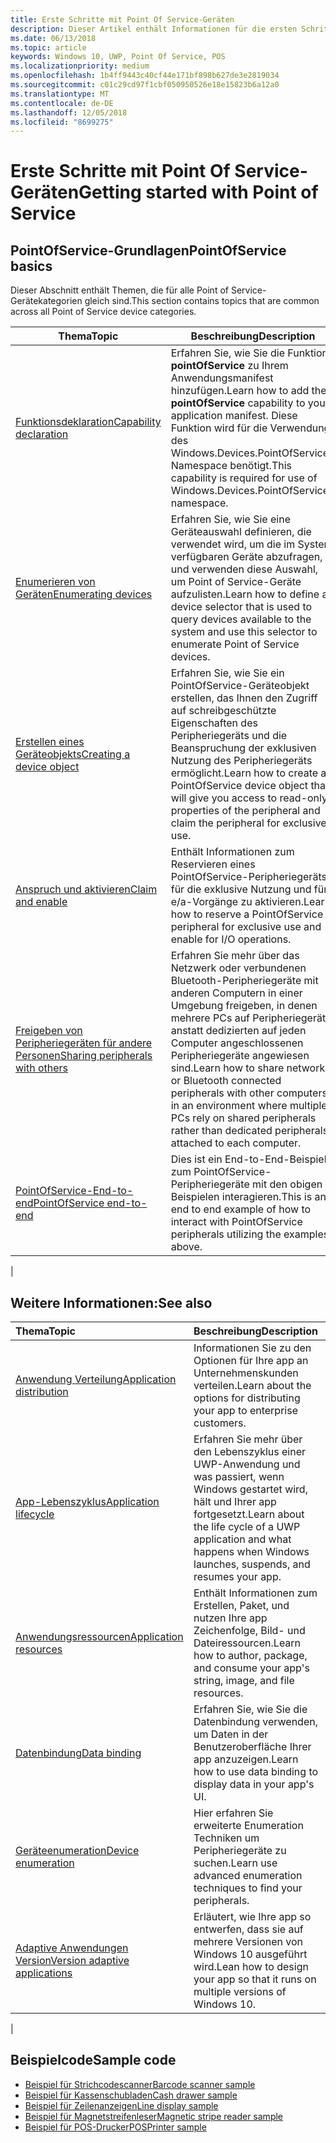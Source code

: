 ```yaml
---
title: Erste Schritte mit Point Of Service-Geräten
description: Dieser Artikel enthält Informationen für die ersten Schritte mit PointOfService-UWP-Apps.
ms.date: 06/13/2018
ms.topic: article
keywords: Windows 10, UWP, Point Of Service, POS
ms.localizationpriority: medium
ms.openlocfilehash: 1b4ff9443c40cf44e171bf898b627de3e2819034
ms.sourcegitcommit: c01c29cd97f1cbf050950526e18e15823b6a12a0
ms.translationtype: MT
ms.contentlocale: de-DE
ms.lasthandoff: 12/05/2018
ms.locfileid: "8699275"
---
```

# <a name="getting-started-with-point-of-service"></a><span data-ttu-id="39714-104">Erste Schritte mit Point Of Service-Geräten</span><span class="sxs-lookup"><span data-stu-id="39714-104">Getting started with Point of Service</span></span>

## <a name="pointofservice-basics"></a><span data-ttu-id="39714-105">PointOfService-Grundlagen</span><span class="sxs-lookup"><span data-stu-id="39714-105">PointOfService basics</span></span>

<span data-ttu-id="39714-106">Dieser Abschnitt enthält Themen, die für alle Point of Service-Gerätekategorien gleich sind.</span><span class="sxs-lookup"><span data-stu-id="39714-106">This section contains topics that are common across all Point of Service device categories.</span></span>

|<span data-ttu-id="39714-107">Thema</span><span class="sxs-lookup"><span data-stu-id="39714-107">Topic</span></span> |<span data-ttu-id="39714-108">Beschreibung</span><span class="sxs-lookup"><span data-stu-id="39714-108">Description</span></span> |
|------|------------|
| [<span data-ttu-id="39714-109">Funktionsdeklaration</span><span class="sxs-lookup"><span data-stu-id="39714-109">Capability declaration</span></span>](pos-basics-capability.md)      | <span data-ttu-id="39714-110">Erfahren Sie, wie Sie die Funktion **pointOfService** zu Ihrem Anwendungsmanifest hinzufügen.</span><span class="sxs-lookup"><span data-stu-id="39714-110">Learn how to add the **pointOfService** capability to your application manifest.</span></span>  <span data-ttu-id="39714-111">Diese Funktion wird für die Verwendung des Windows.Devices.PointOfService-Namespace benötigt.</span><span class="sxs-lookup"><span data-stu-id="39714-111">This capability is required for use of Windows.Devices.PointOfService namespace.</span></span>  |
| [<span data-ttu-id="39714-112">Enumerieren von Geräten</span><span class="sxs-lookup"><span data-stu-id="39714-112">Enumerating devices</span></span>](pos-basics-enumerating.md)        | <span data-ttu-id="39714-113">Erfahren Sie, wie Sie eine Geräteauswahl definieren, die verwendet wird, um die im System verfügbaren Geräte abzufragen, und verwenden diese Auswahl, um Point of Service-Geräte aufzulisten.</span><span class="sxs-lookup"><span data-stu-id="39714-113">Learn how to define a device selector that is used to query devices available to the system and use this selector to enumerate Point of Service devices.</span></span>  |
| [<span data-ttu-id="39714-114">Erstellen eines Geräteobjekts</span><span class="sxs-lookup"><span data-stu-id="39714-114">Creating a device object</span></span>](pos-basics-deviceobject.md)  | <span data-ttu-id="39714-115">Erfahren Sie, wie Sie ein PointOfService-Geräteobjekt erstellen, das Ihnen den Zugriff auf schreibgeschützte Eigenschaften des Peripheriegeräts und die Beanspruchung der exklusiven Nutzung des Peripheriegeräts ermöglicht.</span><span class="sxs-lookup"><span data-stu-id="39714-115">Learn how to create a PointOfService device object that will give you access to read-only properties of the peripheral and claim the peripheral for exclusive use.</span></span> |
| [<span data-ttu-id="39714-116">Anspruch und aktivieren</span><span class="sxs-lookup"><span data-stu-id="39714-116">Claim and enable</span></span> ](pos-basics-claim.md)  | <span data-ttu-id="39714-117">Enthält Informationen zum Reservieren eines PointOfService-Peripheriegeräts für die exklusive Nutzung und für e/a-Vorgänge zu aktivieren.</span><span class="sxs-lookup"><span data-stu-id="39714-117">Learn how to reserve a PointOfService peripheral for exclusive use and enable for I/O operations.</span></span>  |
| [<span data-ttu-id="39714-118">Freigeben von Peripheriegeräten für andere Personen</span><span class="sxs-lookup"><span data-stu-id="39714-118">Sharing peripherals with others</span></span>](pos-basics-sharing.md) | <span data-ttu-id="39714-119">Erfahren Sie mehr über das Netzwerk oder verbundenen Bluetooth-Peripheriegeräte mit anderen Computern in einer Umgebung freigeben, in denen mehrere PCs auf Peripheriegeräte anstatt dedizierten auf jeden Computer angeschlossenen Peripheriegeräte angewiesen sind.</span><span class="sxs-lookup"><span data-stu-id="39714-119">Learn how to share network or Bluetooth connected peripherals with other computers in an environment where multiple PCs rely on shared peripherals rather than dedicated peripherals attached to each computer.</span></span>
| [<span data-ttu-id="39714-120">PointOfService-End-to-end</span><span class="sxs-lookup"><span data-stu-id="39714-120">PointOfService end-to-end</span></span>](pos-get-started.md)  | <span data-ttu-id="39714-121">Dies ist ein End-to-End-Beispiel zum PointOfService-Peripheriegeräte mit den obigen Beispielen interagieren.</span><span class="sxs-lookup"><span data-stu-id="39714-121">This is an end to end example of how to interact with PointOfService peripherals utilizing the examples above.</span></span> |
|

## <a name="see-also"></a><span data-ttu-id="39714-122">Weitere Informationen:</span><span class="sxs-lookup"><span data-stu-id="39714-122">See also</span></span>

| <span data-ttu-id="39714-123">Thema</span><span class="sxs-lookup"><span data-stu-id="39714-123">Topic</span></span>   | <span data-ttu-id="39714-124">Beschreibung</span><span class="sxs-lookup"><span data-stu-id="39714-124">Description</span></span> |
|:--------|:------------|
| [<span data-ttu-id="39714-125">Anwendung Verteilung</span><span class="sxs-lookup"><span data-stu-id="39714-125">Application distribution</span></span>](../publish/distribute-lob-apps-to-enterprises.md) | <span data-ttu-id="39714-126">Informationen Sie zu den Optionen für Ihre app an Unternehmenskunden verteilen.</span><span class="sxs-lookup"><span data-stu-id="39714-126">Learn about the options for distributing your app to enterprise customers.</span></span> |
| [<span data-ttu-id="39714-127">App-Lebenszyklus</span><span class="sxs-lookup"><span data-stu-id="39714-127">Application lifecycle</span></span>](../launch-resume/app-lifecycle.md) | <span data-ttu-id="39714-128">Erfahren Sie mehr über den Lebenszyklus einer UWP-Anwendung und was passiert, wenn Windows gestartet wird, hält und Ihrer app fortgesetzt.</span><span class="sxs-lookup"><span data-stu-id="39714-128">Learn about the life cycle of a UWP application and what happens when Windows launches, suspends, and resumes your app.</span></span> |
| [<span data-ttu-id="39714-129">Anwendungsressourcen</span><span class="sxs-lookup"><span data-stu-id="39714-129">Application resources</span></span>](../app-resources/index.md) | <span data-ttu-id="39714-130">Enthält Informationen zum Erstellen, Paket, und nutzen Ihre app Zeichenfolge, Bild- und Dateiressourcen.</span><span class="sxs-lookup"><span data-stu-id="39714-130">Learn how to author, package, and consume your app's string, image, and file resources.</span></span> |
| [<span data-ttu-id="39714-131">Datenbindung</span><span class="sxs-lookup"><span data-stu-id="39714-131">Data binding</span></span>](../data-binding/index.md) | <span data-ttu-id="39714-132">Erfahren Sie, wie Sie die Datenbindung verwenden, um Daten in der Benutzeroberfläche Ihrer app anzuzeigen.</span><span class="sxs-lookup"><span data-stu-id="39714-132">Learn how to use data binding to display data in your app's UI.</span></span> |
| [<span data-ttu-id="39714-133">Geräteenumeration</span><span class="sxs-lookup"><span data-stu-id="39714-133">Device enumeration</span></span>](enumerate-devices.md) | <span data-ttu-id="39714-134">Hier erfahren Sie erweiterte Enumeration Techniken um Peripheriegeräte zu suchen.</span><span class="sxs-lookup"><span data-stu-id="39714-134">Learn use advanced enumeration techniques to find your peripherals.</span></span>|
| [<span data-ttu-id="39714-135">Adaptive Anwendungen Version</span><span class="sxs-lookup"><span data-stu-id="39714-135">Version adaptive applications</span></span>](../debug-test-perf/version-adaptive-apps.md) | <span data-ttu-id="39714-136">Erläutert, wie Ihre app so entwerfen, dass sie auf mehrere Versionen von Windows 10 ausgeführt wird.</span><span class="sxs-lookup"><span data-stu-id="39714-136">Lean how to design your app so that it runs on multiple versions of Windows 10.</span></span>|
|


## <a name="sample-code"></a><span data-ttu-id="39714-137">Beispielcode</span><span class="sxs-lookup"><span data-stu-id="39714-137">Sample code</span></span>
+ [<span data-ttu-id="39714-138">Beispiel für Strichcodescanner</span><span class="sxs-lookup"><span data-stu-id="39714-138">Barcode scanner sample</span></span>](https://github.com/Microsoft/Windows-universal-samples/tree/master/Samples/BarcodeScanner)
+ [<span data-ttu-id="39714-139">Beispiel für Kassenschubladen</span><span class="sxs-lookup"><span data-stu-id="39714-139">Cash drawer sample</span></span>]( https://github.com/Microsoft/Windows-universal-samples/tree/master/Samples/CashDrawer)
+ [<span data-ttu-id="39714-140">Beispiel für Zeilenanzeigen</span><span class="sxs-lookup"><span data-stu-id="39714-140">Line display sample</span></span>](https://github.com/Microsoft/Windows-universal-samples/tree/master/Samples/LineDisplay)
+ [<span data-ttu-id="39714-141">Beispiel für Magnetstreifenleser</span><span class="sxs-lookup"><span data-stu-id="39714-141">Magnetic stripe reader sample</span></span>](https://github.com/Microsoft/Windows-universal-samples/tree/master/Samples/MagneticStripeReader)
+ [<span data-ttu-id="39714-142">Beispiel für POS-Drucker</span><span class="sxs-lookup"><span data-stu-id="39714-142">POSPrinter sample</span></span>](https://github.com/Microsoft/Windows-universal-samples/tree/master/Samples/PosPrinter)

